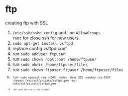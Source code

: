 # ftp
creating ftp with SSL

1) <code>/etc/ssh/sshd_config</code> add line <code>AllowGroups root</code> for close ssh for new users. 
2) <code>sudo apt-get install vsftpd</code>
3) replace config vsftpd.conf
4) run <code>sudo adduser ftpuser</code>
6) run <code>sudo chown root:root /home/ftpuser</code>
7) run <code>sudo mkdir /home/ftpuser/files</code>
8) run <code>sudo chown ftpuser:ftpuser /home/ftpuser/files<code>
9) run <code>sudo openssl req -x509 -nodes -days 365 -newkey rsa:1024 -keyout /etc/ssl/private/vsftpd.pem -out /etc/ssl/private/vsftpd.pem<code>
10) run <code>sudo service vsftpd restart</code>
